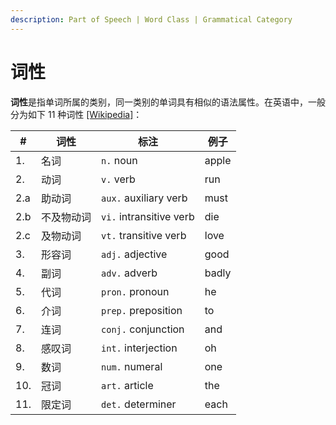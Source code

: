 ```yaml
---
description: Part of Speech | Word Class | Grammatical Category
---
```


# 词性

<!--@include: ../.vitepress/hack.md-->

**词性**是指单词所属的类别，同一类别的单词具有相似的语法属性。在英语中，一般分为如下 11 种词性 [\[Wikipedia\]](https://en.wikipedia.org/wiki/Part_of_speech)：

| #   | 词性       | 标注                    | 例子  |
| --- | ---------- | ----------------------- | ----- |
| 1.  | 名词       | `n.` noun               | apple |
| 2.  | 动词       | `v.` verb               | run   |
| 2.a | 助动词     | `aux.` auxiliary verb   | must  |
| 2.b | 不及物动词 | `vi.` intransitive verb | die   |
| 2.c | 及物动词   | `vt.` transitive verb   | love  |
| 3.  | 形容词     | `adj.` adjective        | good  |
| 4.  | 副词       | `adv.` adverb           | badly |
| 5.  | 代词       | `pron.` pronoun         | he    |
| 6.  | 介词       | `prep.` preposition     | to    |
| 7.  | 连词       | `conj.` conjunction     | and   |
| 8.  | 感叹词     | `int.` interjection     | oh    |
| 9.  | 数词       | `num.` numeral          | one   |
| 10. | 冠词       | `art.` article          | the   |
| 11. | 限定词     | `det.` determiner       | each  |
